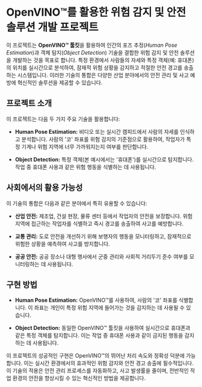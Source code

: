 
# OpenVINO™를 활용한 위험 감지 및 안전 솔루션 개발 프로젝트

이 프로젝트는 **OpenVINO™ 툴킷**을 활용하여 인간의 포즈 추정(*Human Pose Estimation*)과 객체 탐지(*Object Detection*) 기술을 결합한 위험 감지 및 안전 솔루션을 개발하는 것을 목표로 합니다. 특정 환경에서 사람들의 자세와 특정 객체(예: 휴대폰)의 위치를 실시간으로 분석하여, 잠재적 위험 상황을 감지하고 적절한 안전 경고를 송출하는 시스템입니다. 이러한 기술의 통합은 다양한 산업 분야에서의 안전 관리 및 사고 예방에 혁신적인 솔루션을 제공할 수 있습니다.

## 프로젝트 소개

이 프로젝트는 다음 두 가지 주요 기술을 활용합니다:

- **Human Pose Estimation:** 비디오 또는 실시간 캠피드에서 사람의 자세를 인식하고 분석합니다. 사람의 '코' 좌표를 위험 감지의 기준점으로 활용하여, 작업자가 특정 기계나 위험 지역에 너무 가까워지는지 여부를 판단합니다.

- **Object Detection:** 특정 객체(본 예시에서는 '휴대폰')를 실시간으로 탐지합니다. 작업 중 휴대폰 사용과 같은 위험 행동을 식별하는 데 사용됩니다.

## 사회에서의 활용 가능성

이 기술의 통합은 다음과 같은 분야에서 특히 유용할 수 있습니다:

- **산업 안전:** 제조업, 건설 현장, 물류 센터 등에서 작업자의 안전을 보장합니다. 위험 지역에 접근하는 작업자를 식별하고 즉시 경고를 송출하여 사고를 예방합니다.

- **교통 관리:** 도로 안전을 개선하기 위해 보행자의 행동을 모니터링하고, 잠재적으로 위험한 상황을 예측하여 사고를 방지합니다.

- **공공 안전:** 공공 장소나 대형 행사에서 군중 관리와 사회적 거리두기 준수 여부를 모니터링하는 데 사용됩니다.

## 구현 방법

- **Human Pose Estimation:** OpenVINO™를 사용하여, 사람의 '코' 좌표를 식별합니다. 이 좌표는 개인이 특정 위험 지역에 들어가는 것을 감지하는 데 사용될 수 있습니다.

- **Object Detection:** 동일한 OpenVINO™ 툴킷을 사용하여 실시간으로 휴대폰과 같은 특정 객체를 탐지합니다. 이는 작업 중 휴대폰 사용과 같이 금지된 행동을 감지하는 데 사용됩니다.

이 프로젝트의 성공적인 구현은 OpenVINO™의 뛰어난 처리 속도와 정확성 덕분에 가능합니다. 이는 실시간 환경에서의 효과적인 위험 감지와 안전 경고 송출에 필수적입니다. 이 기술의 적용은 안전 관리 프로세스를 자동화하고, 사고 발생률을 줄이며, 전반적인 작업 환경의 안전을 향상시킬 수 있는 혁신적인 방법을 제공합니다.

